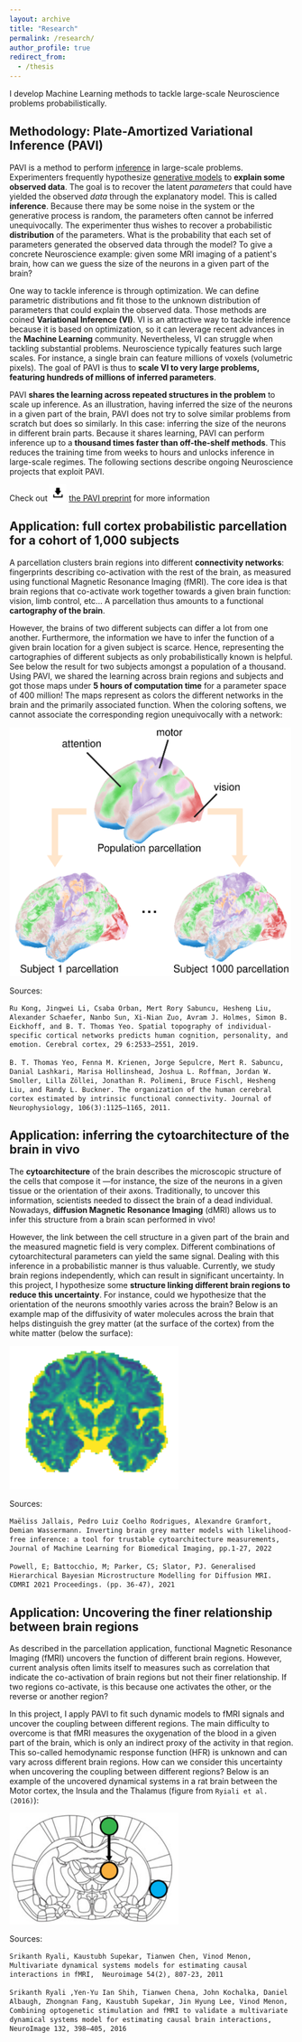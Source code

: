 ```yaml
---
layout: archive
title: "Research"
permalink: /research/
author_profile: true
redirect_from:
  - /thesis
---
```


I develop Machine Learning methods to tackle large-scale Neuroscience problems probabilistically.

## Methodology: Plate-Amortized Variational Inference (PAVI)

PAVI is a method to perform [inference](https://en.wikipedia.org/wiki/Bayesian_inference) in large-scale problems. Experimenters frequently hypothesize [generative models](https://en.wikipedia.org/wiki/Bayesian_network) to **explain some observed data**. The goal is to recover the latent *parameters* that could have yielded the observed *data* through the explanatory model. This is called **inference**. Because there may be some noise in the system or the generative process is random, the parameters often cannot be inferred unequivocally. The experimenter thus wishes to recover a probabilistic **distribution** of the parameters. What is the probability that each set of parameters generated the observed data through the model? To give a concrete Neuroscience example: given some MRI imaging of a patient's brain, how can we guess the size of the neurons in a given part of the brain?

One way to tackle inference is through optimization. We can define parametric distributions and fit those to the unknown distribution of parameters that could explain the observed data. Those methods are coined **Variational Inference (VI)**. VI is an attractive way to tackle inference because it is based on optimization, so it can leverage recent advances in the **Machine Learning** community. Nevertheless, VI can struggle when tackling substantial problems. Neuroscience typically features such large scales. For instance, a single brain can feature millions of voxels (volumetric pixels). The goal of PAVI is thus to **scale VI to very large problems, featuring hundreds of millions of inferred parameters**.

PAVI **shares the learning across repeated structures in the problem** to scale up inference. As an illustration, having inferred the size of the neurons in a given part of the brain, PAVI does not try to solve similar problems from scratch but does so similarly. In this case: inferring the size of the neurons in different brain parts. Because it shares learning, PAVI can perform inference up to a **thousand times faster than off-the-shelf methods**. This reduces the training time from weeks to hours and unlocks inference in large-scale regimes. The following sections describe ongoing Neuroscience projects that exploit PAVI.

Check out <img src="/images/download_logo.png" alt="download_logo" width="30"/> [the PAVI preprint](/files/PAVI_preprint.pdf) for more information

## Application: full cortex probabilistic parcellation for a cohort of 1,000 subjects

A parcellation clusters brain regions into different **connectivity networks**: fingerprints describing co-activation with the rest of the brain, as measured using functional Magnetic Resonance Imaging (fMRI). The core idea is that brain regions that co-activate work together towards a given brain function: vision, limb control, etc... A parcellation thus amounts to a functional **cartography of the brain**.

However, the brains of two different subjects can differ a lot from one another. Furthermore, the information we have to infer the function of a given brain location for a given subject is scarce. Hence, representing the cartographies of different subjects as only probabilistically known is helpful. See below the result for two subjects amongst a population of a thousand. Using PAVI, we shared the learning across brain regions and subjects and got those maps under **5 hours of computation time** for a parameter space of 400 million! The maps represent as colors the different networks in the brain and the primarily associated function. When the coloring softens, we cannot associate the corresponding region unequivocally with a network:

<img src="/images/Fullcortex.png" alt="fullcortex_parcellation" width="500"/>

Sources:
```
Ru Kong, Jingwei Li, Csaba Orban, Mert Rory Sabuncu, Hesheng Liu, Alexander Schaefer, Nanbo Sun, Xi-Nian Zuo, Avram J. Holmes, Simon B. Eickhoff, and B. T. Thomas Yeo. Spatial topography of individual-specific cortical networks predicts human cognition, personality, and emotion. Cerebral cortex, 29 6:2533–2551, 2019.

B. T. Thomas Yeo, Fenna M. Krienen, Jorge Sepulcre, Mert R. Sabuncu, Danial Lashkari, Marisa Hollinshead, Joshua L. Roffman, Jordan W. Smoller, Lilla Zöllei, Jonathan R. Polimeni, Bruce Fischl, Hesheng Liu, and Randy L. Buckner. The organization of the human cerebral cortex estimated by intrinsic functional connectivity. Journal of Neurophysiology, 106(3):1125–1165, 2011.
```

## Application: inferring the cytoarchitecture of the brain in vivo

The **cytoarchitecture** of the brain describes the microscopic structure of the cells that compose it —for instance, the size of the neurons in a given tissue or the orientation of their axons. Traditionally, to uncover this information, scientists needed to dissect the brain of a dead individual. Nowadays, **diffusion Magnetic Resonance Imaging** (dMRI) allows us to infer this structure from a brain scan performed in vivo!

However, the link between the cell structure in a given part of the brain and the measured magnetic field is very complex. Different combinations of cytoarchitectural parameters can yield the same signal. Dealing with this inference in a probabilistic manner is thus valuable. Currently, we study brain regions independently, which can result in significant uncertainty. In this project, I hypothesize some **structure linking different brain regions to reduce this uncertainty**. For instance, could we hypothesize that the orientation of the neurons smoothly varies across the brain? Below is an example map of the diffusivity of water molecules across the brain that helps distinguish the grey matter (at the surface of the cortex) from the white matter (below the surface):  

<img src="/images/dMRI_diffusivity.jpg" alt="dMRI_diffusivity" width="300"/>

Sources:
```
Maëliss Jallais, Pedro Luiz Coelho Rodrigues, Alexandre Gramfort, Demian Wassermann. Inverting brain grey matter models with likelihood-free inference: a tool for trustable cytoarchitecture measurements, Journal of Machine Learning for Biomedical Imaging, pp.1-27, 2022

Powell, E; Battocchio, M; Parker, CS; Slator, PJ. Generalised Hierarchical Bayesian Microstructure Modelling for Diffusion MRI. CDMRI 2021 Proceedings. (pp. 36-47), 2021
```

## Application: Uncovering the finer relationship between brain regions

As described in the parcellation application, functional Magnetic Resonance Imaging (fMRI) uncovers the function of different brain regions. However, current analysis often limits itself to measures such as correlation that indicate the co-activation of brain regions but not their finer relationship. If two regions co-activate, is this because one activates the other, or the reverse or another region?

In this project, I apply PAVI to fit such dynamic models to fMRI signals and uncover the coupling between different regions. The main difficulty to overcome is that fMRI measures the oxygenation of the blood in a given part of the brain, which is only an indirect proxy of the activity in that region. This so-called hemodynamic response function (HFR) is unknown and can vary across different brain regions. How can we consider this uncertainty when uncovering the coupling between different regions? Below is an example of the uncovered dynamical systems in a rat brain between the Motor cortex, the Insula and the Thalamus (figure from `Ryiali et al. (2016)`):

<img src="/images/optogenetic_MDSI.png" alt="optogenetic_MDSI" width="300"/>

Sources:
```
Srikanth Ryali, Kaustubh Supekar, Tianwen Chen, Vinod Menon, Multivariate dynamical systems models for estimating causal interactions in fMRI,  Neuroimage 54(2), 807-23, 2011

Srikanth Ryali ,Yen-Yu Ian Shih, Tianwen Chena, John Kochalka, Daniel Albaugh, Zhongnan Fang, Kaustubh Supekar, Jin Hyung Lee, Vinod Menon, Combining optogenetic stimulation and fMRI to validate a multivariate dynamical systems model for estimating causal brain interactions, NeuroImage 132, 398–405, 2016
```